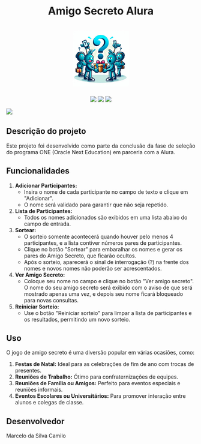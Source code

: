 <div align="center">
  <h1 align="center">
    Amigo Secreto Alura
    <br />
    <br />
    <img src="assets/logo_amigo_secreto.png" alt="Logo Amigo Secreto" style="width: 150px; height: auto;">
  </h1>
</div>

<p align="center">
  <a href=""><img src="https://img.shields.io/badge/JavaScript-323330?style=for-the-badge&logo=javascript&logoColor=F7DF1E"></a>
  <a href=""><img src="https://img.shields.io/badge/CSS3-1572B6?style=for-the-badge&logo=css3&logoColor=white"></a>
  <a href=""><img src="https://img.shields.io/badge/HTML5-E34F26?style=for-the-badge&logo=html5&logoColor=white"></a>
</p>
   <img src="http://img.shields.io/static/v1?label=STATUS&message=CONCLUÍDO&color=GREEN&style=for-the-badge"/>
</p>

## Descrição do projeto 

<p align="justify">
  Este projeto foi desenvolvido como parte da conclusão da fase de seleção do programa ONE (Oracle Next Education) em parceria com a Alura. 
</p>

## Funcionalidades

1. **Adicionar Participantes:**
   - Insira o nome de cada participante no campo de texto e clique em "Adicionar".
   - O nome será validado para garantir que não seja repetido.
2. **Lista de Participantes:**
   - Todos os nomes adicionados são exibidos em uma lista abaixo do campo de entrada.
3. **Sortear:**
   - O sorteio somente acontecerá quando houver pelo menos 4 participantes, e a lista contiver números pares de participantes.
   - Clique no botão "Sortear" para embaralhar os nomes e gerar os pares do Amigo Secreto, que ficarão ocultos.
   - Após o sorteio, aparecerá o sinal de interrogação (?) na frente dos nomes e novos nomes não poderão ser acrescentados.
4. **Ver Amigo Secreto:**
   - Coloque seu nome no campo e clique no botão "Ver amigo secreto". O nome do seu amigo secreto será exibido com o aviso de que será mostrado apenas uma vez, e depois seu nome ficará bloqueado para novas consultas.
5. **Reiniciar Sorteio:**
   - Use o botão "Reiniciar sorteio" para limpar a lista de participantes e os resultados, permitindo um novo sorteio.

## Uso

O jogo de amigo secreto é uma diversão popular em várias ocasiões, como:

1. **Festas de Natal:** Ideal para as celebrações de fim de ano com trocas de presentes.
2. **Reuniões de Trabalho:** Ótimo para confraternizações de equipes.
3. **Reuniões de Família ou Amigos:** Perfeito para eventos especiais e reuniões informais.
4. **Eventos Escolares ou Universitários:** Para promover interação entre alunos e colegas de classe.

## Desenvolvedor

Marcelo da Silva Camilo
